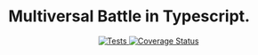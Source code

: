 # Multiversal Battle in Typescript.

<p align="center">
    <a href="https://github.com/stephaniearismendi/Multiverse-game-terminal/actions/workflows/tests.js.yml">
        <img alt="Tests" src="https://github.com/stephaniearismendi/Multiverse-game-terminal/actions/workflows/tests.js.yml/badge.svg">
    </a>
    <a href='https://coveralls.io/github/stephaniearismendi/Multiverse-game-terminal?branch=main'>
    <img src='https://coveralls.io/repos/github/stephaniearismendi/Multiverse-game-terminal/badge.svg?branch=main' alt='Coverage Status' /></a>

</p>
